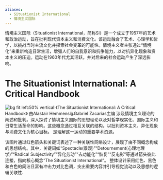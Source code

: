 ```yaml
---
aliases:
  - Situationist International
  - 情境主义国际
---
```

情境主义国际（Situationist International，简称SI）是一个成立于1957年的艺术和政治运动，旨在批判现代资本主义和消费文化。该运动融合了艺术、心理学和哲学，以挑战当时主流文化并探索社会变革的可能性。情境主义者主张通过“情境化”来重新构造日常生活，增强人们的自我意识和抗争能力，以对抗异化现象和资本主义的压迫。运动在1960年代尤其活跃，并对后来的社会运动产生了深远影响。


# The Situationist International: A Critical Handbook
![bg fit left:50% vertical](https://i.imgur.com/dkMDwD6.webp)
《The Situationist International: A Critical Handbook》
由Alastair Hemmens与Gabriel Zacarias主编
涉及情境主义理论的阐述和批判。深入探讨了情境主义国际的思想理论以及对哲学现实化、国际主义和日常生活革命的影响。这些概念通过相互关联的结构，以批判资本主义、异化现象与消费文化为核心目标。 是理解这一运动的重要学术资源。

该图片通过红色箭头和关键词表述了一种关联性网络设计，展现了由不同概念构成的思想结构。其中，关键词如“Spectacle(景观)”“Detournement(心理地理学)”“Radical Subjectivity”“异化劳动”“去功能化”“恢复”“反电影”等通过箭头彼此连接，指向核心概念“The Situationist International”。
整体设计采用红色、黑色和白色的简洁且富有冲击力对比色调，突出重要内容并引导视觉流动以及思想的逻辑关联性.

